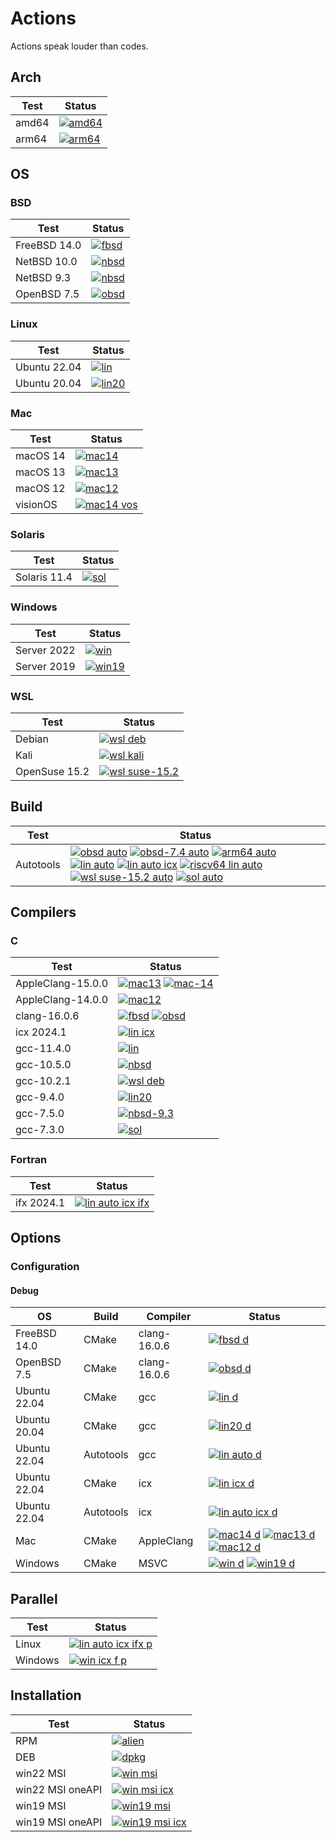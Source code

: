 # Actions

Actions speak louder than codes.

## Arch

| Test | Status |
| -----| ------ |
| amd64 | [![amd64](https://github.com/hyoklee/actions/actions/workflows/obsd.yml/badge.svg)](https://github.com/hyoklee/actions/actions/workflows/obsd.yml) |
| arm64 | [![arm64](https://github.com/hyoklee/actions/actions/workflows/arm64-nbsd.yml/badge.svg)](https://github.com/hyoklee/actions/actions/workflows/arm64-nbsd.yml) |


## OS

### BSD

| Test    | Status |
| --------| ------ |
| FreeBSD 14.0 | [![fbsd](https://github.com/hyoklee/actions/actions/workflows/fbsd.yml/badge.svg)](https://github.com/hyoklee/actions/actions/workflows/fbsd.yml) |
| NetBSD 10.0 | [![nbsd](https://github.com/hyoklee/actions/actions/workflows/nbsd.yml/badge.svg)](https://github.com/hyoklee/actions/actions/workflows/nbsd.yml) |
| NetBSD 9.3 | [![nbsd](https://github.com/hyoklee/actions/actions/workflows/nbsd-9.3.yml/badge.svg)](https://github.com/hyoklee/actions/actions/workflows/nbsd-9.3.yml) |
| OpenBSD 7.5 | [![obsd](https://github.com/hyoklee/actions/actions/workflows/obsd.yml/badge.svg)](https://github.com/hyoklee/actions/actions/workflows/obsd.yml) |

### Linux

| Test    | Status |
| --------| ------ |
| Ubuntu 22.04 |[![lin](https://github.com/hyoklee/actions/actions/workflows/lin.yml/badge.svg)](https://github.com/hyoklee/actions/actions/workflows/lin.yml)|
| Ubuntu 20.04 |[![lin20](https://github.com/hyoklee/actions/actions/workflows/lin20.yml/badge.svg)](https://github.com/hyoklee/actions/actions/workflows/lin20.yml)|

### Mac

| Test    | Status |
| --------| ------ |
| macOS 14  |[![mac14](https://github.com/hyoklee/actions/actions/workflows/mac14.yml/badge.svg)](https://github.com/hyoklee/actions/actions/workflows/mac14.yml)|
| macOS 13  |[![mac13](https://github.com/hyoklee/actions/actions/workflows/mac13.yml/badge.svg)](https://github.com/hyoklee/actions/actions/workflows/mac13.yml)|
| macOS 12  |[![mac12](https://github.com/hyoklee/actions/actions/workflows/mac12.yml/badge.svg)](https://github.com/hyoklee/actions/actions/workflows/mac12.yml)|
| visionOS |[![mac14 vos](https://github.com/hyoklee/actions/actions/workflows/mac14-vos.yml/badge.svg)](https://github.com/hyoklee/actions/actions/workflows/mac14-vos.yml) |

### Solaris

| Test    | Status |
| --------| ------ |
| Solaris 11.4 |[![sol](https://github.com/hyoklee/actions/actions/workflows/sol.yml/badge.svg)](https://github.com/hyoklee/actions/actions/workflows/sol.yml) |

### Windows

| Test    | Status |
| --------| ------ |
| Server 2022 | [![win](https://github.com/hyoklee/actions/actions/workflows/win.yml/badge.svg)](https://github.com/hyoklee/actions/actions/workflows/win.yml) |
| Server 2019 |[![win19](https://github.com/hyoklee/actions/actions/workflows/win19.yml/badge.svg)](https://github.com/hyoklee/actions/actions/workflows/win19.yml) |

### WSL

| Test    | Status |
| --------| ------ |
| Debian |[![wsl deb](https://github.com/hyoklee/actions/actions/workflows/wsl-deb.yml/badge.svg)](https://github.com/hyoklee/actions/actions/workflows/wsl-deb.yml) |
| Kali |[![wsl kali](https://github.com/hyoklee/actions/actions/workflows/wsl-kali.yml/badge.svg)](https://github.com/hyoklee/actions/actions/workflows/wsl-kali.yml) |
| OpenSuse 15.2 |[![wsl suse-15.2](https://github.com/hyoklee/actions/actions/workflows/wsl-suse-15.2.yml/badge.svg)](https://github.com/hyoklee/actions/actions/workflows/wsl-suse-15.2.yml) |

## Build

| Test  | Status |
| ------| ------ |
| Autotools | [![obsd auto](https://github.com/hyoklee/actions/actions/workflows/obsd-auto.yml/badge.svg)](https://github.com/hyoklee/actions/actions/workflows/obsd-auto.yml) [![obsd-7.4 auto](https://github.com/hyoklee/actions/actions/workflows/obsd-7.4-auto.yml/badge.svg)](https://github.com/hyoklee/actions/actions/workflows/obsd-7.4-auto.yml)  [![arm64 auto](https://github.com/hyoklee/hdf5/actions/workflows/arm64-auto.yml/badge.svg)](https://github.com/hyoklee/hdf5/actions/workflows/arm64-auto.yml) [![lin auto](https://github.com/hyoklee/actions/actions/workflows/lin-auto.yml/badge.svg)](https://github.com/hyoklee/actions/actions/workflows/lin-auto.yml) [![lin auto icx](https://github.com/hyoklee/actions/actions/workflows/lin-auto-icx.yml/badge.svg)](https://github.com/hyoklee/actions/actions/workflows/lin-auto-icx.yml)   [![riscv64 lin auto](https://github.com/hyoklee/hdf5/actions/workflows/riscv64-lin-auto.yml/badge.svg)](https://github.com/hyoklee/hdf5/actions/workflows/riscv64-lin-auto.yml) [![wsl suse-15.2 auto](https://github.com/hyoklee/actions/actions/workflows/wsl-suse-15.2-auto.yml/badge.svg)](https://github.com/hyoklee/actions/actions/workflows/wsl-suse-15.2-auto.yml) [![sol auto](https://github.com/hyoklee/actions/actions/workflows/sol-auto.yml/badge.svg)](https://github.com/hyoklee/actions/actions/workflows/sol-auto.yml) |

## Compilers

### C

| Test | Status |
| -----| ------ |
| AppleClang-15.0.0 |[![mac13](https://github.com/hyoklee/actions/actions/workflows/mac13.yml/badge.svg)](https://github.com/hyoklee/actions/actions/workflows/mac13.yml) [![mac-14](https://github.com/hyoklee/actions/actions/workflows/mac14.yml/badge.svg)](https://github.com/hyoklee/actions/actions/workflows/mac14.yml)|
| AppleClang-14.0.0 |[![mac12](https://github.com/hyoklee/actions/actions/workflows/mac12.yml/badge.svg)](https://github.com/hyoklee/actions/actions/workflows/mac12.yml)|
| clang-16.0.6 | [![fbsd](https://github.com/hyoklee/actions/actions/workflows/fbsd.yml/badge.svg)](https://github.com/hyoklee/actions/actions/workflows/fbsd.yml) [![obsd](https://github.com/hyoklee/actions/actions/workflows/obsd.yml/badge.svg)](https://github.com/hyoklee/actions/actions/workflows/obsd.yml) |
| icx 2024.1 |[![lin icx](https://github.com/hyoklee/actions/actions/workflows/lin-icx.yml/badge.svg)](https://github.com/hyoklee/actions/actions/workflows/lin-icx.yml) |
| gcc-11.4.0 |[![lin](https://github.com/hyoklee/actions/actions/workflows/lin.yml/badge.svg)](https://github.com/hyoklee/actions/actions/workflows/lin.yml)|
| gcc-10.5.0 |[![nbsd](https://github.com/hyoklee/actions/actions/workflows/nbsd.yml/badge.svg)](https://github.com/hyoklee/actions/actions/workflows/nbsd.yml) |
| gcc-10.2.1 |[![wsl deb](https://github.com/hyoklee/actions/actions/workflows/wsl-deb.yml/badge.svg)](https://github.com/hyoklee/actions/actions/workflows/wsl-deb.yml)|
| gcc-9.4.0 |[![lin20](https://github.com/hyoklee/actions/actions/workflows/lin20.yml/badge.svg)](https://github.com/hyoklee/actions/actions/workflows/lin20.yml)|
| gcc-7.5.0 |[![nbsd-9.3](https://github.com/hyoklee/actions/actions/workflows/nbsd-9.3.yml/badge.svg)](https://github.com/hyoklee/actions/actions/workflows/nbsd-9.3.yml)|
| gcc-7.3.0 | [![sol](https://github.com/hyoklee/actions/actions/workflows/sol.yml/badge.svg)](https://github.com/hyoklee/actions/actions/workflows/sol.yml) |

### Fortran

| Test | Status |
| -----| ------ |
| ifx 2024.1 | [![lin auto icx ifx](https://github.com/hyoklee/actions/actions/workflows/lin-auto-icx-f.yml/badge.svg)](https://github.com/hyoklee/actions/actions/workflows/lin-auto-icx-f.yml) |

## Options

### Configuration

#### Debug

| OS  | Build | Compiler | Status |
| ----| ----- | ---------| ------ |
| FreeBSD 14.0 | CMake | clang-16.0.6 | [![fbsd d](https://github.com/hyoklee/actions/actions/workflows/fbsd-d.yml/badge.svg)](https://github.com/hyoklee/actions/actions/workflows/fbsd-d.yml)|
| OpenBSD 7.5  | CMake | clang-16.0.6 | [![obsd d](https://github.com/hyoklee/actions/actions/workflows/obsd-d.yml/badge.svg)](https://github.com/hyoklee/actions/actions/workflows/obsd-d.yml)|
| Ubuntu 22.04 | CMake | gcc | [![lin d](https://github.com/hyoklee/actions/actions/workflows/lin-d.yml/badge.svg)](https://github.com/hyoklee/actions/actions/workflows/lin-d.yml)|
| Ubuntu 20.04 | CMake | gcc | [![lin20 d](https://github.com/hyoklee/actions/actions/workflows/lin-d.yml/badge.svg)](https://github.com/hyoklee/actions/actions/workflows/lin20-d.yml)|
| Ubuntu 22.04 | Autotools | gcc |  [![lin auto d](https://github.com/hyoklee/actions/actions/workflows/lin-auto-d.yml/badge.svg)](https://github.com/hyoklee/actions/actions/workflows/lin-auto-d.yml)  |
| Ubuntu 22.04 | CMake | icx |  [![lin icx d](https://github.com/hyoklee/actions/actions/workflows/lin-icx-d.yml/badge.svg)](https://github.com/hyoklee/actions/actions/workflows/lin-icx-d.yml)  |
| Ubuntu 22.04 | Autotools | icx |  [![lin auto icx d](https://github.com/hyoklee/actions/actions/workflows/lin-auto-icx-d.yml/badge.svg)](https://github.com/hyoklee/actions/actions/workflows/lin-auto-icx-d.yml) |
| Mac | CMake | AppleClang | [![mac14 d](https://github.com/hyoklee/actions/actions/workflows/mac14-d.yml/badge.svg)](https://github.com/hyoklee/actions/actions/workflows/mac14-d.yml) [![mac13 d](https://github.com/hyoklee/actions/actions/workflows/mac13-d.yml/badge.svg)](https://github.com/hyoklee/actions/actions/workflows/mac13-d.yml) [![mac12 d](https://github.com/hyoklee/actions/actions/workflows/mac12-d.yml/badge.svg)](https://github.com/hyoklee/actions/actions/workflows/mac12-d.yml) |
| Windows | CMake | MSVC | [![win d](https://github.com/hyoklee/actions/actions/workflows/win-d.yml/badge.svg)](https://github.com/hyoklee/actions/actions/workflows/win-d.yml)  [![win19 d](https://github.com/hyoklee/actions/actions/workflows/win19-d.yml/badge.svg)](https://github.com/hyoklee/actions/actions/workflows/win19-d.yml)|

## Parallel

| Test | Status |
| -----| ------ |
| Linux|[![lin auto icx ifx p](https://github.com/hyoklee/actions/actions/workflows/lin-auto-icx-f-p.yml/badge.svg)](https://github.com/hyoklee/actions/actions/workflows/lin-auto-icx-f-p.yml)|
| Windows|[![win icx f p](https://github.com/hyoklee/actions/actions/workflows/win-icx-f-p.yml/badge.svg)](https://github.com/hyoklee/actions/actions/workflows/win-icx-f-p.yml)|

## Installation

| Test | Status |
| -----| ------ |
| RPM | [![alien](https://github.com/hyoklee/actions/actions/workflows/alien.yml/badge.svg)](https://github.com/hyoklee/actions/actions/workflows/alien.yml) |
| DEB | [![dpkg](https://github.com/hyoklee/actions/actions/workflows/dpkg.yml/badge.svg)](https://github.com/hyoklee/actions/actions/workflows/dpkg.yml) |
| win22 MSI | [![win msi](https://github.com/hyoklee/actions/actions/workflows/win-msi.yml/badge.svg)](https://github.com/hyoklee/actions/actions/workflows/win-msi.yml) |
| win22 MSI oneAPI | [![win msi icx](https://github.com/hyoklee/actions/actions/workflows/win-msi-icx.yml/badge.svg)](https://github.com/hyoklee/actions/actions/workflows/win-msi-icx.yml) |
| win19 MSI | [![win19 msi](https://github.com/hyoklee/actions/actions/workflows/win19-msi.yml/badge.svg)](https://github.com/hyoklee/actions/actions/workflows/win19-msi.yml) |
| win19 MSI oneAPI | [![win19 msi icx](https://github.com/hyoklee/actions/actions/workflows/win19-msi-icx.yml/badge.svg)](https://github.com/hyoklee/actions/actions/workflows/win19-msi-icx.yml) |
